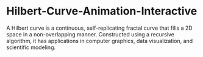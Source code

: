 # Hilbert-Curve-Animation-Interactive
A Hilbert curve is a continuous, self-replicating fractal curve that fills a 2D space in a non-overlapping manner. Constructed using a recursive algorithm, it has applications in computer graphics, data visualization, and scientific modeling.
